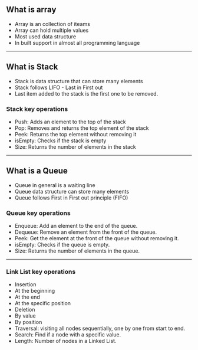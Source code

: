 ## What is array
- Array is an collection of iteams
- Array can hold multiple values
- Most used data structure
- In built support in almost all programming language

---

## What is Stack
- Stack is data structure that can store many elements
- Stack follows LIFO - Last in First out
- Last item added to the stack is the first one to be removed.

### Stack key operations
- Push: Adds an element to the top of the stack
- Pop: Removes and returns the top element of the stack
- Peek: Returns the top element without removing it
- isEmpty: Checks if the stack is empty
- Size: Returns the number of elements in the stack 

---

## What is a Queue
- Queue in general is a waiting line
- Queue data structure can store many elements
- Queue follows First in First out principle (FIFO)

### Queue key operations
- Enqueue: Add an element to the end of the queue.
- Dequeue: Remove an element from the front of the queue.
- Peek: Get the element at the front of the queue without removing it.
- isEmpty: Checks if the queue is empty.
- Size: Returns the number of elements in the queue.

---

### Link List key operations
- Insertion
 - At the beginning
 - At the end
 - At the specific position
- Deletion
 - By value
 - By position
- Traversal: visiting all nodes sequentially, one by one from start to end.
- Search: Find if a node with a specific value.
- Length: Number of nodes in a Linked List.

